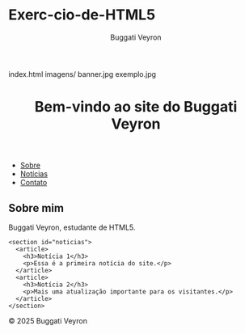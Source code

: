 # Exerc-cio-de-HTML5
<header> Buggati Veyron </header>
index.html
imagens/
banner.jpg
exemplo.jpg
 





<!DOCTYPE html>
<html lang="pt-br">
<head>
  <meta charset="UTF-8">
  <title>Meu Site</title>
</head>
<body>

  <header>
    <h1>Bem-vindo ao site do Buggati Veyron</h1>
  </header>

  <nav>
    <ul>
      <li><a href="#sobre">Sobre</a></li>
      <li><a href="#noticias">Notícias</a></li>
      <li><a href="#contato">Contato</a></li>
    </ul>
  </nav>

  <main>
    <section id="sobre">
      <h2>Sobre mim</h2>
      <p>Buggati Veyron, estudante de HTML5.</p>
    </section>

    <section id="noticias">
      <article>
        <h3>Notícia 1</h3>
        <p>Essa é a primeira notícia do site.</p>
      </article>
      <article>
        <h3>Notícia 2</h3>
        <p>Mais uma atualização importante para os visitantes.</p>
      </article>
    </section>
  </main>

  <footer>
    <p>&copy; 2025 Buggati Veyron</p>
  </footer>

</body>
</html>
